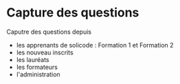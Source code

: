 # Capture des questions

Caputre des questions depuis 

- les apprenants de solicode : Formation 1 et Formation 2
- les nouveau inscrits
- les lauréats
- les formateurs
- l'administration